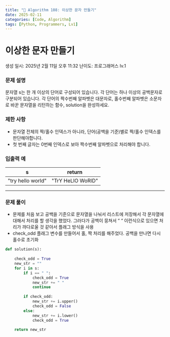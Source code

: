 ```yaml
---
title: "🧠 Algorithm 108: 이상한 문자 만들기"
date: 2025-02-11
categories: [Code, Algorithm]
tags: [Python, Programmers, Lv1]
---
```


# 이상한 문자 만들기

생성 일시: 2025년 2월 11일 오후 11:32
난이도: 프로그래머스 lv.1

### **문제 설명**

문자열 s는 한 개 이상의 단어로 구성되어 있습니다. 각 단어는 하나 이상의 공백문자로 구분되어 있습니다. 각 단어의 짝수번째 알파벳은 대문자로, 홀수번째 알파벳은 소문자로 바꾼 문자열을 리턴하는 함수, solution을 완성하세요.

### 제한 사항

- 문자열 전체의 짝/홀수 인덱스가 아니라, 단어(공백을 기준)별로 짝/홀수 인덱스를 판단해야합니다.
- 첫 번째 글자는 0번째 인덱스로 보아 짝수번째 알파벳으로 처리해야 합니다.

### 입출력 예

| s | return |
| --- | --- |
| "try hello world" | "TrY HeLlO WoRlD" |

---

### 문제 풀이

- 문제를 처음 보고 공백을 기준으로 문자열을 나눠서 리스트에 저장해서 각 문자열에 대해서 처리를 할 생각을 했었다. 그러다가 공백이 뭉쳐서 “   “ 이런식으로 있으면 처리가 까다로울 것 같아서 플래그 방식을 사용
- check_odd 플래그 변수를 만들어서 홀, 짝 처리를 해주었다. 공백을 만나면 다시 홀수로 초기화

```python
def solution(s):
    
    check_odd = True
    new_str = ""
    for i in s:
        if i == " ":
            check_odd = True
            new_str += " "
            continue
            
        if check_odd:
            new_str += i.upper()
            check_odd = False
        else:
            new_str += i.lower()
            check_odd = True
        
    return new_str
```